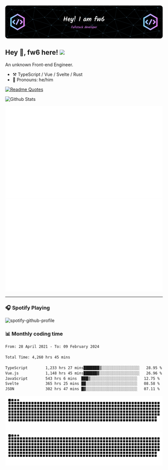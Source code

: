 ![Header](github-header-image.png)

## Hey 👋, fw6 here! <img src="https://github.githubassets.com/images/mona-whisper.gif" height="24" />


An unknown Front-end Engineer.

-   :hammer_and_pick: TypeScript / Vue / Svelte / Rust
-   :man: Pronouns: he/him


[![Readme Quotes](https://quotes-github-readme.vercel.app/api?type=horizontal&theme=algolia)](https://github.com/piyushsuthar/github-readme-quotes)



![Github Stats](https://github-readme-stats.vercel.app/api?username=fw6&bg_color=30,e96443,904e95&title_color=fff&text_color=fff)

![](https://raw.githubusercontent.com/fw6/github-stats-transparent/output/generated/overview.svg)
![](https://raw.githubusercontent.com/fw6/github-stats-transparent/output/generated/languages.svg)


---

### 🎧 Spotify Playing

<!-- ![spotify-github-profile](/img/default.svg) -->

![spotify-github-profile](https://spotify-github-profile.vercel.app/api/view.svg?uid=r6wn4hdvypv0lkzyrj0e0pjct&cover_image=true&theme=default&show_offline=true&background_color=9a10ad&interchange=true&bar_color_cover=true)



### :bar_chart: Monthly coding time 

<!--START_SECTION:waka-->

```txt
From: 28 April 2021 - To: 09 February 2024

Total Time: 4,260 hrs 45 mins

TypeScript        1,233 hrs 27 mins███████▒░░░░░░░░░░░░░░░░░   28.95 %
Vue.js            1,148 hrs 45 mins██████▓░░░░░░░░░░░░░░░░░░   26.96 %
JavaScript        543 hrs 6 mins  ███▒░░░░░░░░░░░░░░░░░░░░░   12.75 %
Svelte            365 hrs 25 mins ██░░░░░░░░░░░░░░░░░░░░░░░   08.58 %
JSON              302 hrs 47 mins █▓░░░░░░░░░░░░░░░░░░░░░░░   07.11 %
```

<!--END_SECTION:waka-->




![github contribution grid snake animation](https://raw.githubusercontent.com/platane/platane/output/github-contribution-grid-snake-dark.svg#gh-dark-mode-only)![github contribution grid snake animation](https://raw.githubusercontent.com/platane/platane/output/github-contribution-grid-snake.svg#gh-light-mode-only)
